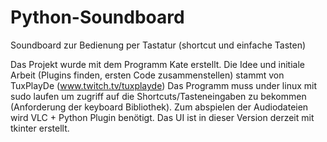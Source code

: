 # Python-Soundboard
Soundboard zur Bedienung per Tastatur (shortcut und einfache Tasten)

Das Projekt wurde mit dem Programm Kate erstellt.
Die Idee und initiale Arbeit (Plugins finden, ersten Code zusammenstellen) stammt von TuxPlayDe (www.twitch.tv/tuxplayde)
Das Programm muss under linux mit sudo laufen um zugriff auf die Shortcuts/Tasteneingaben zu bekommen (Anforderung der keyboard Bibliothek).
Zum abspielen der Audiodateien wird VLC + Python Plugin benötigt. Das UI ist in dieser Version derzeit mit tkinter erstellt.
